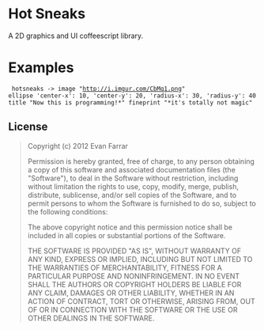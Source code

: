 Hot Sneaks
====

A 2D graphics and UI coffeescript library.

Examples
====
<code><pre>
  hotsneaks ->
    image "http://i.imgur.com/CbMq1.png"
    ellipse 'center-x': 10, 'center-y': 20, 'radius-x': 30, 'radius-y': 40
    title "Now this is programming!*"
    fineprint "*it's totally not magic"
</pre></code>

License
-------

> Copyright (c) 2012 Evan Farrar
> 
>  Permission is hereby granted, free of
> charge, to any person  obtaining a
> copy of this software and associated
> documentation  files (the "Software"),
> to deal in the Software without 
> restriction, including without
> limitation the rights to use,  copy,
> modify, merge, publish, distribute,
> sublicense, and/or sell  copies of the
> Software, and to permit persons to
> whom the  Software is furnished to do
> so, subject to the following 
> conditions:
> 
>  The above copyright notice and this
> permission notice shall be  included
> in all copies or substantial portions
> of the Software.
> 
>  THE SOFTWARE IS PROVIDED "AS IS",
> WITHOUT WARRANTY OF ANY KIND,  EXPRESS
> OR IMPLIED, INCLUDING BUT NOT LIMITED
> TO THE WARRANTIES  OF MERCHANTABILITY,
> FITNESS FOR A PARTICULAR PURPOSE AND 
> NONINFRINGEMENT. IN NO EVENT SHALL THE
> AUTHORS OR COPYRIGHT  HOLDERS BE
> LIABLE FOR ANY CLAIM, DAMAGES OR OTHER
> LIABILITY,  WHETHER IN AN ACTION OF
> CONTRACT, TORT OR OTHERWISE, ARISING 
> FROM, OUT OF OR IN CONNECTION WITH THE
> SOFTWARE OR THE USE OR  OTHER DEALINGS
> IN THE SOFTWARE.


